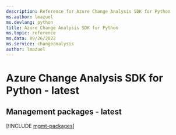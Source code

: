 ```yaml
---
description: Reference for Azure Change Analysis SDK for Python
ms.author: lmazuel
ms.devlang: python
title: Azure Change Analysis SDK for Python
ms.topic: reference
ms.data: 09/26/2022
ms.service: changeanalysis
author: lmazuel
---
```

# Azure Change Analysis SDK for Python - latest

## Management packages - latest
[!INCLUDE [mgmt-packages](change-analysis-mgmt-index.md)]